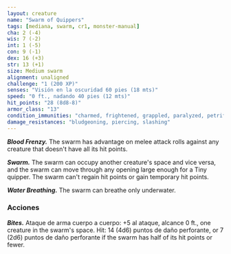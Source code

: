 ```yaml
---
layout: creature
name: "Swarm of Quippers"
tags: [mediana, swarm, cr1, monster-manual]
cha: 2 (-4)
wis: 7 (-2)
int: 1 (-5)
con: 9 (-1)
dex: 16 (+3)
str: 13 (+1)
size: Medium swarm
alignment: unaligned
challenge: "1 (200 XP)"
senses: "Visión en la oscuridad 60 pies (18 mts)"
speed: "0 ft., nadando 40 pies (12 mts)"
hit_points: "28 (8d8-8)"
armor_class: "13"
condition_immunities: "charmed, frightened, grappled, paralyzed, petrified, prone, restrained, stunned"
damage_resistances: "bludgeoning, piercing, slashing"
---
```


***Blood Frenzy.*** The swarm has advantage on melee attack rolls against any creature that doesn't have all its hit points.

***Swarm.*** The swarm can occupy another creature's space and vice versa, and the swarm can move through any opening large enough for a Tiny quipper. The swarm can't regain hit points or gain temporary hit points.

***Water Breathing.*** The swarm can breathe only underwater.

### Acciones

***Bites.*** Ataque de arma cuerpo a cuerpo: +5 al ataque, alcance 0 ft., one creature in the swarm's space. Hit: 14 (4d6) puntos de daño perforante, or 7 (2d6) puntos de daño perforante if the swarm has half of its hit points or fewer.